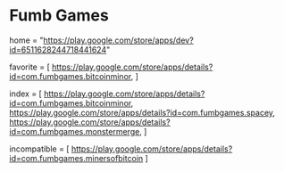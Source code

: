 # Fumb Games
home = "https://play.google.com/store/apps/dev?id=6511628244718441624"

favorite = [
https://play.google.com/store/apps/details?id=com.fumbgames.bitcoinminor,
]

index = [
https://play.google.com/store/apps/details?id=com.fumbgames.bitcoinminor,
https://play.google.com/store/apps/details?id=com.fumbgames.spacey,
https://play.google.com/store/apps/details?id=com.fumbgames.monstermerge,
]

incompatible = [
https://play.google.com/store/apps/details?id=com.fumbgames.minersofbitcoin
]
